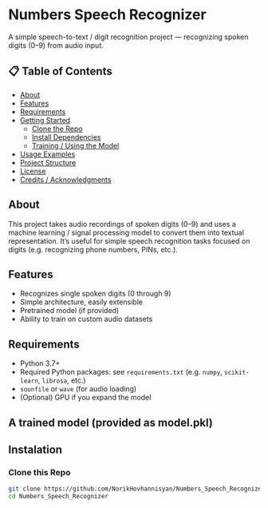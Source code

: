 # Numbers Speech Recognizer

A simple speech-to-text / digit recognition project — recognizing spoken digits (0–9) from audio input.

## 📋 Table of Contents

- [About](#about)  
- [Features](#features)  
- [Requirements](#requirements)  
- [Getting Started](#getting-started)  
  - [Clone the Repo](#clone-the-repo)  
  - [Install Dependencies](#install-dependencies)  
  - [Training / Using the Model](#training--using-the-model)  
- [Usage Examples](#usage-examples)  
- [Project Structure](#project-structure)  
- [License](#license)  
- [Credits / Acknowledgments](#credits--acknowledgments)  

## About

This project takes audio recordings of spoken digits (0–9) and uses a machine learning / signal processing model to convert them into textual representation. It’s useful for simple speech recognition tasks focused on digits (e.g. recognizing phone numbers, PINs, etc.).

## Features

- Recognizes single spoken digits (0 through 9)  
- Simple architecture, easily extensible  
- Pretrained model (if provided)  
- Ability to train on custom audio datasets  

## Requirements

- Python 3.7+  
- Required Python packages: see `requirements.txt` (e.g. `numpy`, `scikit-learn`, `librosa`, etc.)
- `sounfile` or `wave` (for audio loading)  
- (Optional) GPU if you expand the model

## A trained model (provided as model.pkl)

## Instalation

### Clone this Repo

```bash
git clone https://github.com/NorikHovhannisyan/Numbers_Speech_Recognizer.git
cd Numbers_Speech_Recognizer
